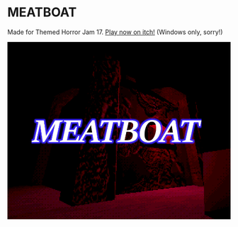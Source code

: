 # MEATBOAT
Made for Themed Horror Jam 17. [Play now on itch!](https://cooldotty.itch.io/meatboat) (Windows only, sorry!)

![](https://raw.githubusercontent.com/CoolDotty/horror-jam-17/main/screenies/thumb.png)
